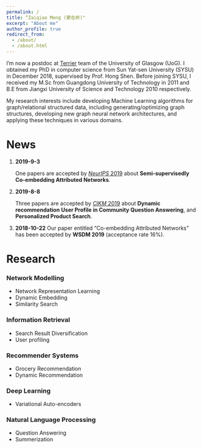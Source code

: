 ```yaml
---
permalink: /
title: “Zaiqiao Meng (蒙在桥)"
excerpt: "About me"
author_profile: true
redirect_from: 
  - /about/
  - /about.html
---
```


I’m now a postdoc at [Terrier](http://terrierteam.dcs.gla.ac.uk/People.html) team of the University of Glasgow (UoG). I obtained my PhD in computer science from Sun Yat-sen University (SYSU) in December 2018, supervised by Prof. Hong Shen. Before joining SYSU, I received my M.Sc from Guangdong University of Technology in 2011 and B.E from Jiangxi University of Science and Technology 2010 respectively. 

My research interests include developing Machine Learning algorithms for graph/relational structured data, including generating/optimizing graph structures, developing new graph neural network architectures, and applying these techniques in various domains.

News
======
1. **2019-9-3**

   One papers are accepted by [*NeurIPS* 2019](https://neurips.cc/Conferences/2019/)  about **Semi-supervisedly Co-embedding Attributed Networks**.
   
2. **2019-8-8**

   Three papers are accepted by [*CIKM* 2019](http://www.cikm2019.net/) about **Dynamic recommendation** **User Profile in Community Question Answering**, and **Personalized Product Search**.
   
3. **2018-10-22**
   Our paper entitled “Co-embedding Attributed Networks” has been accepted by **WSDM 2019** (acceptance rate 16%).



# Research

### Network Modelling

- Network Representation Learning
- Dynamic Embedding
- Similarity Search

### Information Retrieval

- Search Result Diversification
- User profiling

### Recommender Systems

- Grocery Recommendation
- Dynamic Recommendation

### Deep Learning

- Variational Auto-encoders

### Natural Language Processing 

- Question Answering
- Summerization
